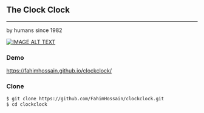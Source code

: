 ## The Clock Clock
---
by humans since 1982 

[![IMAGE ALT TEXT](https://i.ibb.co/7dhL66jb/image.png)](https://youtu.be/VHBMX3pzgaY)

### Demo 
https://fahimhossain.github.io/clockclock/


### Clone
```sh
$ git clone https://github.com/FahimHossain/clockclock.git
$ cd clockclock
```
